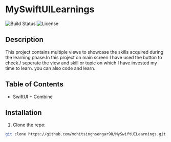 # MySwiftUILearnings

![Build Status](https://img.shields.io/badge/build-passing-brightgreen) 
![License](https://img.shields.io/badge/license-MIT-blue)

## Description
This project contains multiple views to showcase the skills acquired during the learning phase.In this project on main screen I have used the button to check / seperate the view and skill or topic on which I have invested my time to learn. you can also code and learn.  

## Table of Contents
- SwiftUI + Combine

## Installation
1. Clone the repo:
```bash
git clone https://github.com/mohitsinghsengar98/MySwiftUILearnings.git
